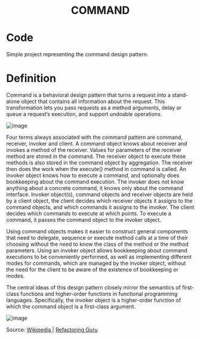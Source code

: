 <div align="center">
  <h1> COMMAND  </h1>
</div>

# Code

Simple project representing the command design pattern. 

# Definition

Command is a behavioral design pattern that turns a request into a stand-alone object that contains all information about the request. This transformation lets you pass requests as a method arguments, delay or queue a request’s execution, and support undoable operations.

![image](https://user-images.githubusercontent.com/40416044/153212464-c921c59d-7cf8-43ef-aa65-8149a1667e60.png)

Four terms always associated with the command pattern are command, receiver, invoker and client. A command object knows about receiver and invokes a method of the receiver. Values for parameters of the receiver method are stored in the command. The receiver object to execute these methods is also stored in the command object by aggregation. The receiver then does the work when the execute() method in command is called. An invoker object knows how to execute a command, and optionally does bookkeeping about the command execution. The invoker does not know anything about a concrete command, it knows only about the command interface. Invoker object(s), command objects and receiver objects are held by a client object, the client decides which receiver objects it assigns to the command objects, and which commands it assigns to the invoker. The client decides which commands to execute at which points. To execute a command, it passes the command object to the invoker object.

Using command objects makes it easier to construct general components that need to delegate, sequence or execute method calls at a time of their choosing without the need to know the class of the method or the method parameters. Using an invoker object allows bookkeeping about command executions to be conveniently performed, as well as implementing different modes for commands, which are managed by the invoker object, without the need for the client to be aware of the existence of bookkeeping or modes.

The central ideas of this design pattern closely mirror the semantics of first-class functions and higher-order functions in functional programming languages. Specifically, the invoker object is a higher-order function of which the command object is a first-class argument.

![image](https://user-images.githubusercontent.com/40416044/153212576-75ceb79d-08b8-49f4-87ff-f6fad2925269.png)


Source: <a href="https://en.wikipedia.org/wiki/Command_pattern"> Wikipedia </a> | <a href="https://refactoring.guru/design-patterns/command"> Refactoring Guru </a>

